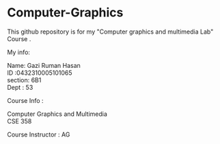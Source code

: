 # Computer-Graphics
This github repository is for my "Computer graphics and multimedia Lab" Course .

My info:

Name: Gazi Ruman Hasan  
ID  :0432310005101065  
section: 6B1  
Dept : 53  



Course Info :

Computer Graphics and Multimedia  
CSE 358  

Course Instructor : AG
